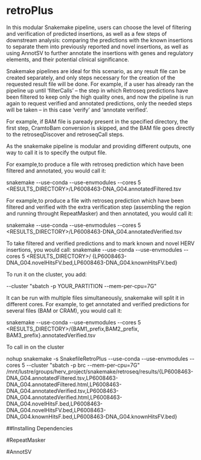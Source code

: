 # retroPlus

In this modular Snakemake pipeline, users can choose the level of filtering and verification of predicted insertions, as well as a few steps of downstream analysis: comparing the predictions with the known insertions to separate them into previously reported and novel insertions, as well as using AnnotSV to further annotate the insertions with genes and regulatory elements, and their potential clinical significance.


Snakemake pipelines are ideal for this scenario, as any result file can be created separately, and only steps necessary for the creation of the requested result file will be done. For example, if a user has already ran the pipeline up until ‘filterCalls’ – the step in which Retroseq predictions have been filtered to keep only the high quality ones, and now the pipeline is run again to request verified and annotated predictions, only the needed steps will be taken – in this case ‘verify’ and ‘annotate verified’. 

For example, if BAM file is paready present in the specified directory, the first step, CramtoBam conversion is skipped, and the BAM file goes directly to the retroseqDiscover and retroseqCall steps. 




As the snakemake pipeline is modular and providing different outputs, one way to call it is to specify the output file.  

For example,to produce a file with retroseq prediction which have been filtered and annotated, you would call it:

snakemake --use-conda --use-envmodules --cores 5 <RESULTS_DIRECTORY>/LP6008463-DNA_G04.annotatedFiltered.tsv


For example,to produce a file with retroseq prediction which have been filtered and verified with the extra verification step (assembling the region and running throught RepeatMasker) and then annotated, you would call it:

snakemake --use-conda --use-envmodules --cores 5 <RESULTS_DIRECTORY>/LP6008463-DNA_G04.annotatedVerified.tsv


To take filtered and verified predictions and to mark known and novel HERV insertions, you would call:
snakemake --use-conda --use-envmodules --cores 5 <RESULTS_DIRECTORY>/ {LP6008463-DNA_G04.novelHitsFV.bed,LP6008463-DNA_G04.knownHitsFV.bed}

To run it on the cluster, you add:
 
--cluster "sbatch -p YOUR_PARTITION --mem-per-cpu=7G"

It can be run with multiple files simultaneously, snakemake will split it in different cores. For example, to get annotated and verified predictions for several files (BAM or CRAM), you would call it:

snakemake --use-conda --use-envmodules --cores 5 <RESULTS_DIRECTORY>/{BAM1_prefix,BAM2_prefix, BAM3_prefix}.annotatedVerified.tsv

To call in on the cluster

nohup snakemake -s SnakefileRetroPlus --use-conda --use-envmodules --cores 5 --cluster "sbatch -p brc --mem-per-cpu=7G" /mnt/lustre/groups/herv_project/snakemake/retroseq/results/{LP6008463-DNA_G04.annotatedFiltered.tsv,LP6008463-DNA_G04.annotatedFiltered.html,LP6008463-DNA_G04.annotatedVerified.tsv,LP6008463-DNA_G04.annotatedVerified.html,LP6008463-DNA_G04.novelHitsF.bed,LP6008463-DNA_G04.novelHitsFV.bed,LP6008463-DNA_G04.knownHitsF.bed,LP6008463-DNA_G04.knownHitsFV.bed}


##Installing Dependencies

#RepeatMasker

#AnnotSV 
